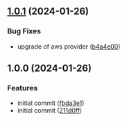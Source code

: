 ## [1.0.1](https://gitlab.com/systemsmystery/terraform-modules/terraform-module-s3-bucket/compare/v1.0.0...v1.0.1) (2024-01-26)


### Bug Fixes

* upgrade of aws provider ([b4a4e00](https://gitlab.com/systemsmystery/terraform-modules/terraform-module-s3-bucket/commit/b4a4e00edd055097b9e03655cff5ebf893baab49))

## 1.0.0 (2024-01-26)


### Features

* initial commit ([fbda3e1](https://gitlab.com/systemsmystery/terraform-modules/terraform-module-s3-bucket/commit/fbda3e14c2db5cdedf1f143acc7e73433f4090fa))
* initial commit ([211d0ff](https://gitlab.com/systemsmystery/terraform-modules/terraform-module-s3-bucket/commit/211d0ff96cccbdb73a91f457f3919c960aa72836))
